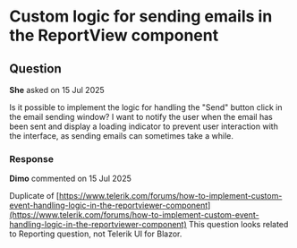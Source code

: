 # Custom logic for sending emails in the ReportView component

## Question

**She** asked on 15 Jul 2025

Is it possible to implement the logic for handling the "Send" button click in the email sending window? I want to notify the user when the email has been sent and display a loading indicator to prevent user interaction with the interface, as sending emails can sometimes take a while.

### Response

**Dimo** commented on 15 Jul 2025

Duplicate of [https://www.telerik.com/forums/how-to-implement-custom-event-handling-logic-in-the-reportviewer-component](https://www.telerik.com/forums/how-to-implement-custom-event-handling-logic-in-the-reportviewer-component) This question looks related to Reporting question, not Telerik UI for Blazor.
